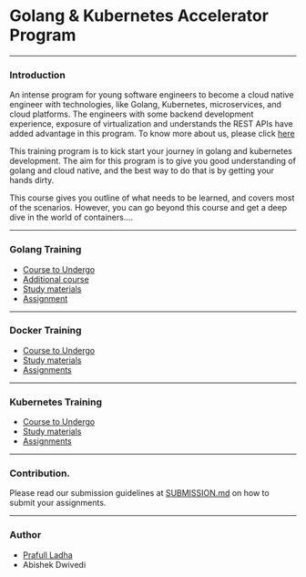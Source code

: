 # Golang & Kubernetes Accelerator Program 
---
### Introduction 

An intense program for young software engineers to become a cloud native engineer with technologies, like Golang, Kubernetes, microservices, and cloud platforms. The engineers with some backend development experience, exposure of virtualization and understands the REST APIs have added advantage in this program. 
To know more about us, please click [here](https://www.velotio.com/cloud-native-accelerator-program)

This training program is to kick start your journey in golang and kubernetes development. The aim for this program is to give you
good understanding of golang and cloud native, and the best way to do that is by getting your hands dirty.

This course gives you outline of what needs to be learned, and covers most of the scenarios. However, you can go beyond this
course and get a deep dive in the world of containers....

---

### Golang Training

- [Course to Undergo](https://www.youtube.com/watch?v=YS4e4q9oBaU)
- [Additional course](https://www.udemy.com/course/go-the-complete-developers-guide/?ranMID=39197&ranEAID=JVFxdTr9V80&ranSiteID=JVFxdTr9V80-lbOVF3Q_nKg.LLYxMkWLLg&LSNPUBID=JVFxdTr9V80&utm_source=aff-campaign&utm_medium=udemyads)
- [Study materials](https://github.com/velotio-tech/go-k8s-training/blob/main/golang/StudyMaterials.md)  
- [Assignment](https://github.com/velotio-tech/go-k8s-training/blob/main/golang/Assignments.md)

---

### Docker Training

- [Course to Undergo](https://www.udemy.com/course/learn-docker/)
- [Study materials](https://github.com/velotio-tech/go-k8s-training/blob/main/docker/StudyMaterials.md)
- [Assignments](https://github.com/velotio-tech/go-k8s-training/blob/main/docker/Assignments.md)

---

### Kubernetes Training

- [Course to Undergo](https://www.udemy.com/course/certified-kubernetes-application-developer/)
- [Study materials](https://github.com/velotio-tech/go-k8s-training/blob/main/kubernetes/StudyMaterials.md)
- [Assignments](https://github.com/velotio-tech/go-k8s-training/blob/main/kubernetes/Assignments.md)

---

### Contribution.

Please read our submission guidelines at [SUBMISSION.md](https://github.com/velotio-tech/go-k8s-training/blob/main/SUBMISSION.md) on how to submit your assignments. 

---

### Author

- [Prafull Ladha](https://github.com/prafull01)
- Abishek Dwivedi
